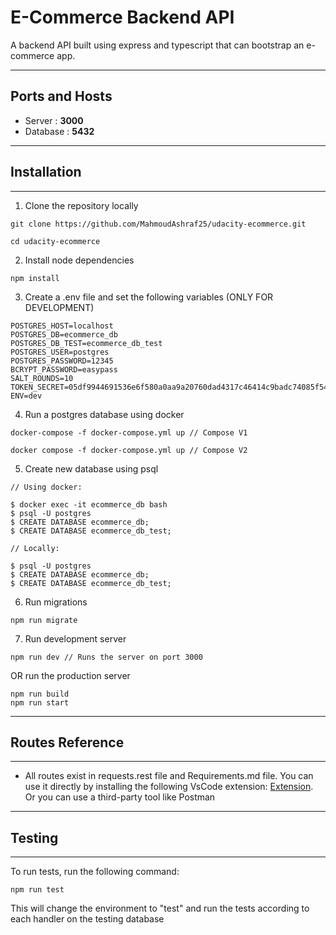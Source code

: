# E-Commerce Backend API

A backend API built using express and typescript that can bootstrap an e-commerce app.

---

## Ports and Hosts

- Server : **3000**
- Database : **5432**

---

## Installation

---

1. Clone the repository locally

```
git clone https://github.com/MahmoudAshraf25/udacity-ecommerce.git

cd udacity-ecommerce
```

2. Install node dependencies

```
npm install
```

3. Create a .env file and set the following variables (ONLY FOR DEVELOPMENT)

```
POSTGRES_HOST=localhost
POSTGRES_DB=ecommerce_db
POSTGRES_DB_TEST=ecommerce_db_test
POSTGRES_USER=postgres
POSTGRES_PASSWORD=12345
BCRYPT_PASSWORD=easypass
SALT_ROUNDS=10
TOKEN_SECRET=05df9944691536e6f580a0aa9a20760dad4317c46414c9badc74085f54312626bfd12a9d22b24b8e4e0ca77fecb33c8d1b75c71d86fd7bebf832e5d8faec9118
ENV=dev
```

4. Run a postgres database using docker

```
docker-compose -f docker-compose.yml up // Compose V1

docker compose -f docker-compose.yml up // Compose V2
```

5. Create new database using psql

```
// Using docker:

$ docker exec -it ecommerce_db bash
$ psql -U postgres
$ CREATE DATABASE ecommerce_db;
$ CREATE DATABASE ecommerce_db_test;

// Locally:

$ psql -U postgres
$ CREATE DATABASE ecommerce_db;
$ CREATE DATABASE ecommerce_db_test;
```

6. Run migrations

```
npm run migrate
```

7. Run development server

```
npm run dev // Runs the server on port 3000
```

OR run the production server

```
npm run build
npm run start
```

---

## Routes Reference

---

- All routes exist in requests.rest file and Requirements.md file. You can use it directly by installing the following VsCode extension: [Extension](https://marketplace.visualstudio.com/items?itemName=humao.rest-client). Or you can use a third-party tool like Postman

---

## Testing

---

To run tests, run the following command:

```
npm run test
```

This will change the environment to "test" and run the tests according to each handler on the testing database
